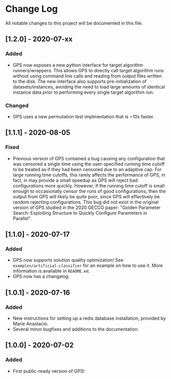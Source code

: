 # Change Log

All notable changes to this project will be documented in this file.

## [1.2.0] - 2020-07-xx

### Added

 - GPS now exposes a new python interface for target algorithm runners/wrappers. This allows GPS to directly
   call target algorithm runs without using command line calls and reading from output files written to the 
   disk. The new interface also supports pre-initialization of datasets/instances, avoiding the need to load
   large amounts of identical instance data prior to performing every single target algorithm run.

### Changed
 - GPS uses a new permutation test implmentation that is ~10x faster.

## [1.1.1] - 2020-08-05

### Fixed
 - Previous version of GPS contained a bug causing any configuration that was censored a single time using
   the user-specified running time cutoff to be treated as if they had been censored due to an adaptive cap.
   For large running time cutoffs, this rarely affects the performance of GPS, in fact, in may provide a
   small speedup as GPS will reject bad configurations more quickly. However, if the running time cutoff is
   small enough to occasionally censor the runs of good configurations, then the output from GPS will likely
   be quite poor, since GPS will effectively be random rejecting configurations. This bug did not exist in the
   original version of GPS studied in the 2020 GECCO paper: "Golden Parameter Search: Exploiting Structure to
   Quickly Configure Parameters in Parallel".

## [1.1.0] - 2020-07-17

### Added
 - GPS now supports solution quality optimization! See `examples/artificial-classifier` for an example on how to use it. More information is available in `README.md`.
 - GPS now has a changelog.

## [1.0.1] - 2020-07-16

### Added
 - New instructions for setting up a redis database installation, provided by Marie Anastacio.
 - Several minor bugfixes and additions to the documentation.

## [1.0.0] - 2020-07-02

### Added
- First public-ready version of GPS!
